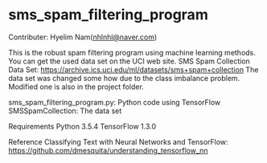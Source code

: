 # sms_spam_filtering_program

Contributer: Hyelim Nam(nhlnhl@naver.com)

This is the robust spam filtering program using machine learning methods.
You can get the used data set on the UCI web site.
SMS Spam Collection Data Set: https://archive.ics.uci.edu/ml/datasets/sms+spam+collection
The data set was changed some how due to the class imbalance problem.
Modified one is also in the project folder.

sms_spam_filtering_program.py: Python code using TensorFlow
SMSSpamCollection: The data set

Requirements
Python 3.5.4
TensorFlow 1.3.0

Reference
Classifying Text with Neural Networks and TensorFlow: https://github.com/dmesquita/understanding_tensorflow_nn
